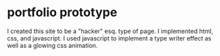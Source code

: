 # portfolio prototype

I created this site to be a "hacker" esq. type of page. I implemented html, css, and javascript. I used javascript to implement a type writer effect as well as a glowing css animation.
